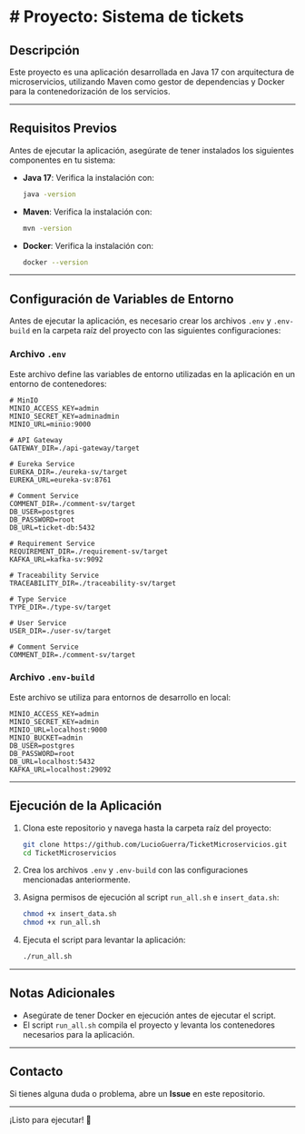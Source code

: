 # # Proyecto: Sistema de tickets

## Descripción

Este proyecto es una aplicación desarrollada en Java 17 con arquitectura de microservicios, utilizando Maven como gestor de dependencias y Docker para la contenedorización de los servicios.

---

## Requisitos Previos

Antes de ejecutar la aplicación, asegúrate de tener instalados los siguientes componentes en tu sistema:

- **Java 17**: Verifica la instalación con:

  ```bash
  java -version
  ```

- **Maven**: Verifica la instalación con:

  ```bash
  mvn -version
  ```

- **Docker**: Verifica la instalación con:

  ```bash
  docker --version
  ```

---

## Configuración de Variables de Entorno

Antes de ejecutar la aplicación, es necesario crear los archivos `.env` y `.env-build` en la carpeta raíz del proyecto con las siguientes configuraciones:

### Archivo `.env`

Este archivo define las variables de entorno utilizadas en la aplicación en un entorno de contenedores:

```env
# MinIO
MINIO_ACCESS_KEY=admin
MINIO_SECRET_KEY=adminadmin
MINIO_URL=minio:9000

# API Gateway
GATEWAY_DIR=./api-gateway/target

# Eureka Service
EUREKA_DIR=./eureka-sv/target
EUREKA_URL=eureka-sv:8761

# Comment Service
COMMENT_DIR=./comment-sv/target
DB_USER=postgres
DB_PASSWORD=root
DB_URL=ticket-db:5432

# Requirement Service
REQUIREMENT_DIR=./requirement-sv/target
KAFKA_URL=kafka-sv:9092

# Traceability Service
TRACEABILITY_DIR=./traceability-sv/target

# Type Service
TYPE_DIR=./type-sv/target

# User Service
USER_DIR=./user-sv/target

# Comment Service
COMMENT_DIR=./comment-sv/target
```

### Archivo `.env-build`

Este archivo se utiliza para entornos de desarrollo en local:

```env
MINIO_ACCESS_KEY=admin
MINIO_SECRET_KEY=admin
MINIO_URL=localhost:9000
MINIO_BUCKET=admin
DB_USER=postgres
DB_PASSWORD=root
DB_URL=localhost:5432
KAFKA_URL=localhost:29092
```

---

## Ejecución de la Aplicación

1. Clona este repositorio y navega hasta la carpeta raíz del proyecto:

   ```bash
   git clone https://github.com/LucioGuerra/TicketMicroservicios.git
   cd TicketMicroservicios
   ```

2. Crea los archivos `.env` y `.env-build` con las configuraciones mencionadas anteriormente.

3. Asigna permisos de ejecución al script `run_all.sh` e `insert_data.sh`:

   ```bash
   chmod +x insert_data.sh
   chmod +x run_all.sh
   ```

4. Ejecuta el script para levantar la aplicación:

   ```bash
   ./run_all.sh
   ```

---

## Notas Adicionales

- Asegúrate de tener Docker en ejecución antes de ejecutar el script.
- El script `run_all.sh` compila el proyecto y levanta los contenedores necesarios para la aplicación.

---

## Contacto

Si tienes alguna duda o problema, abre un **Issue** en este repositorio.

---

¡Listo para ejecutar! 🚀

